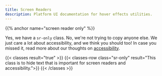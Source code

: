 ```yaml
---
title: Screen Readers
description: Platform UI documentation for hover effects utilities.
---
```

{{% anchor name="screen reader only" %}}

Yes, we have a `sr-only` class. No, we're not trying to copy anyone else. We just care a lot about accessibility, and we think you should too! In case you missed it, read more about our thoughts on [accessibility](/docs/getting-started/accessibility/).

{{< classes result="true" >}}
{{< classes-row class="sr-only" result="This class is to hide text that is important for screen readers and accessibility.">}}
{{< /classes >}}


